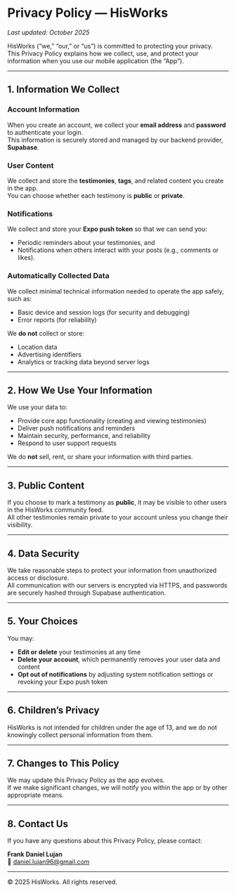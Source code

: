 # Privacy Policy — HisWorks

_Last updated: October 2025_

HisWorks (“we,” “our,” or “us”) is committed to protecting your privacy.  
This Privacy Policy explains how we collect, use, and protect your information when you use our mobile application (the “App”).

---

## 1. Information We Collect

### Account Information

When you create an account, we collect your **email address** and **password** to authenticate your login.  
This information is securely stored and managed by our backend provider, **Supabase**.

### User Content

We collect and store the **testimonies**, **tags**, and related content you create in the app.  
You can choose whether each testimony is **public** or **private**.

### Notifications

We collect and store your **Expo push token** so that we can send you:

- Periodic reminders about your testimonies, and
- Notifications when others interact with your posts (e.g., comments or likes).

### Automatically Collected Data

We collect minimal technical information needed to operate the app safely, such as:

- Basic device and session logs (for security and debugging)
- Error reports (for reliability)

We **do not** collect or store:

- Location data
- Advertising identifiers
- Analytics or tracking data beyond server logs

---

## 2. How We Use Your Information

We use your data to:

- Provide core app functionality (creating and viewing testimonies)
- Deliver push notifications and reminders
- Maintain security, performance, and reliability
- Respond to user support requests

We do **not** sell, rent, or share your information with third parties.

---

## 3. Public Content

If you choose to mark a testimony as **public**, it may be visible to other users in the HisWorks community feed.  
All other testimonies remain private to your account unless you change their visibility.

---

## 4. Data Security

We take reasonable steps to protect your information from unauthorized access or disclosure.  
All communication with our servers is encrypted via HTTPS, and passwords are securely hashed through Supabase authentication.

---

## 5. Your Choices

You may:

- **Edit or delete** your testimonies at any time
- **Delete your account**, which permanently removes your user data and content
- **Opt out of notifications** by adjusting system notification settings or revoking your Expo push token

---

## 6. Children’s Privacy

HisWorks is not intended for children under the age of 13, and we do not knowingly collect personal information from them.

---

## 7. Changes to This Policy

We may update this Privacy Policy as the app evolves.  
If we make significant changes, we will notify you within the app or by other appropriate means.

---

## 8. Contact Us

If you have any questions about this Privacy Policy, please contact:

**Frank Daniel Lujan**  
📧 [daniel.lujan96@gmail.com](mailto:daniel.lujan96@gmail.com)

---

© 2025 HisWorks. All rights reserved.
